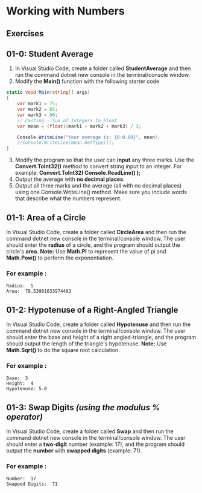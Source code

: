 # Working with Numbers

## Exercises

## 01-0: Student Average

1.  In Visual Studio Code, create a folder called **StudentAverage** and then run the command dotnet new console in the terminal/console window. 
2.  Modify the **Main()** function with the following starter code

```csharp
static void Main(string[] args)
{
    var mark1 = 75;
    var mark2 = 85;
    var mark3 = 90;
    // Casting - Sum of Integers to Float
    var mean = (float)(mark1 + mark2 + mark3) / 3;

    Console.WriteLine("Your average is: {0:0.00}", mean);
    //Console.WriteLine(mean.GetType());
}
```

3.  Modify the program so that the user can **input** any three marks.  Use the **Convert.ToInt32()** method to convert string input to an integer.  For example:  **Convert.ToInt32( Console.ReadLine() );**
4.  Output the average with **no decimal places**.
5.  Output all three marks and the average (all with no decimal places) using one Console.WriteLine() method.  Make sure you include words that describe what the numbers represent.

## 01-1: Area of a Circle
In Visual Studio Code, create a folder called **CircleArea** and then run the command dotnet new console in the terminal/console window.  The user should enter the **radius** of a circle, and the program should output the circle's **area**.  **Note:** Use **Math.PI** to represent the value of pi and **Math.Pow()** to perform the exponentiation.

### For example :
```
Radius:  5
Area:  78.53981633974483
```

## 01-2: Hypotenuse of a Right-Angled Triangle
In Visual Studio Code, create a folder called **Hypotenuse** and then run the command dotnet new console in the terminal/console window.  The user should enter the base and height of a right angled-triangle, and the program should output the length of the triangle's hypotenuse.  **Note:** Use **Math.Sqrt()** to do the square root calculation.

### For example :
```
Base:  3
Height:  4
Hypotenuse: 5.0
```

## 01-3: Swap Digits *(using the modulus % operator)*
In Visual Studio Code, create a folder called **Swap** and then run the command dotnet new console in the terminal/console window.  The user should enter a **two-digit** number (example: 17), and the program should output the **number** with **swapped digits** (example: 71).  

### For example :
```
Number:  17
Swapped Digits:  71
